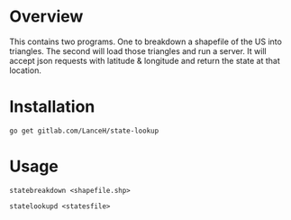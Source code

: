 # Overview

This contains two programs.  One to breakdown a shapefile of the US into triangles.  The second will load those triangles and run a server.  It will accept json requests with latitude & longitude and return the state at that location.

# Installation

`go get gitlab.com/LanceH/state-lookup`

# Usage

`statebreakdown <shapefile.shp>`

`statelookupd <statesfile>`
